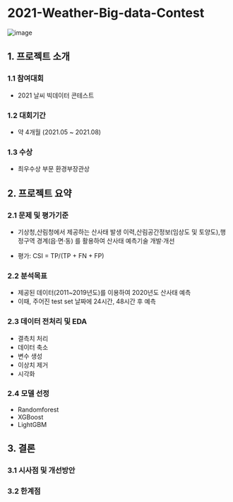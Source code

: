 # 2021-Weather-Big-data-Contest

![image](https://user-images.githubusercontent.com/52397912/131256004-99e09608-7869-4748-8d98-a325ac7b94ca.png)

## 1. 프로젝트 소개

### 1.1 참여대회
+ 2021 날씨 빅데이터 콘테스트

### 1.2 대회기간
+ 약 4개월 (2021.05 ~ 2021.08)

### 1.3 수상
+ 최우수상 부문 환경부장관상

## 2. 프로젝트 요약

### 2.1 문제 및 평가기준 
+ 기상청,산림청에서 제공하는 산사태 발생 이력,산림공간정보(임상도 및 토양도),행정구역 경계(읍·면·동) 를 활용하여 산사태 예측기술 개발·개선


+ 평가: CSI = TP/(TP + FN + FP) 



### 2.2 분석목표
+ 제공된 데이터(2011~2019년도)를 이용하여 2020년도 산사태 예측
+ 이때, 주어진 test set 날짜에 24시간, 48시간 후 예측

### 2.3 데이터 전처리 및 EDA
+ 결측치 처리
+ 데이터 축소
+ 변수 생성
+ 이상치 제거
+ 시각화 

### 2.4 모델 선정 
+ Randomforest
+ XGBoost
+ LightGBM

## 3. 결론

### 3.1 시사점 및 개선방안

### 3.2 한계점
